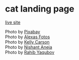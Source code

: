 # cat landing page

[live site](https://torrigreen.github.io/landing-page)

Photo by [Pixabay](https://www.pexels.com/photo/assorted-color-kittens-45170/)  
Photo by [Alexas Fotos](https://www.pexels.com/photo/orange-cat-on-focus-photography-2173872/)  
Photo by [Kelly  Carson](https://www.pexels.com/photo/cat-lying-down-16577560/)  
Photo by [Nishant Aneja](https://www.pexels.com/photo/tabby-cat-looking-up-2361952/)  
Photo by [Rahib Yaqubov](https://www.pexels.com/photo/cute-kittens-looking-from-window-16575029/)  